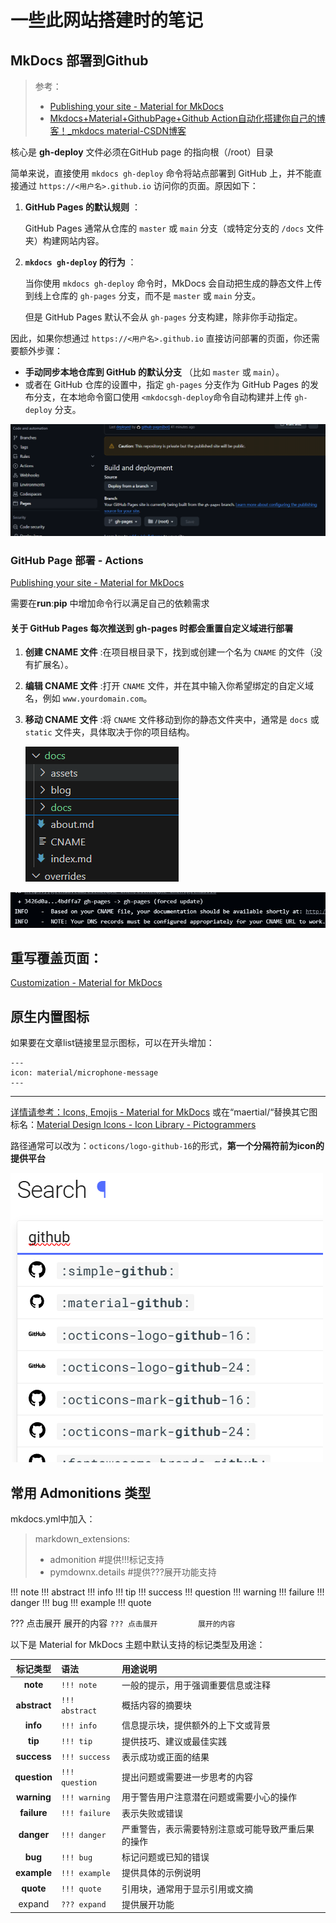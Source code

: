 # 一些此网站搭建时的笔记

## MkDocs 部署到Github

> 参考：
>
> * [Publishing your site - Material for MkDocs](https://squidfunk.github.io/mkdocs-material/publishing-your-site/#with-github-actions-insiders)
> * [Mkdocs+Material+GithubPage+Github Action自动化搭建你自己的博客！_mkdocs material-CSDN博客](https://blog.csdn.net/leoalasiga/article/details/132711171)

核心是 **gh-deploy** 文件必须在GitHub page 的指向根（/root）目录

简单来说，直接使用 `mkdocs gh-deploy` 命令将站点部署到 GitHub 上，并不能直接通过 `https://<用户名>.github.io` 访问你的页面。原因如下：

1. **GitHub Pages 的默认规则** ：

   GitHub Pages 通常从仓库的 `master` 或 `main` 分支（或特定分支的 `/docs` 文件夹）构建网站内容。
2. **`mkdocs gh-deploy` 的行为** ：

   当你使用 `mkdocs gh-deploy` 命令时，MkDocs 会自动把生成的静态文件上传到线上仓库的 `gh-pages` 分支，而不是 `master` 或 `main` 分支。

   但是 GitHub Pages 默认不会从 `gh-pages` 分支构建，除非你手动指定。

因此，如果你想通过 `https://<用户名>.github.io` 直接访问部署的页面，你还需要额外步骤：

* **手动同步本地仓库到 GitHub 的默认分支** （比如 `master` 或 `main`）。
* 或者在 GitHub 仓库的设置中，指定 `gh-pages` 分支作为 GitHub Pages 的发布分支，在本地命令窗口使用 `<mkdocsgh-deploy`命令自动构建并上传 `gh-deploy` 分支。

![1733589240626](image/MkDocsNote/1733589240626.png)

### GitHub Page 部署 - Actions

[Publishing your site - Material for MkDocs](https://squidfunk.github.io/mkdocs-material/publishing-your-site/#with-github-actions)

需要在**run**:**pip** 中增加命令行以满足自己的依赖需求

#### 关于 GitHub Pages 每次推送到 gh-pages 时都会重置自定义域进行部署

1. **创建 CNAME 文件** :在项目根目录下，找到或创建一个名为 `CNAME` 的文件（没有扩展名）。
2. **编辑 CNAME 文件** :打开 `CNAME` 文件，并在其中输入你希望绑定的自定义域名，例如 `www.yourdomain.com`。
3. **移动 CNAME 文件** :将 `CNAME` 文件移动到你的静态文件夹中，通常是 `docs` 或 `static` 文件夹，具体取决于你的项目结构。

   ![1734010854774](image/MkDocsNote/1734010854774.png)

![1734010486931](image/MkDocsNote/1734010486931.png)

## 重写覆盖页面：

[Customization - Material for MkDocs](https://squidfunk.github.io/mkdocs-material/customization/#overriding-blocks)

## 原生内置图标

如果要在文章list链接里显示图标，可以在开头增加：

```
---
icon: material/microphone-message
---
```

---

[详情请参考：Icons, Emojis - Material for MkDocs](https://squidfunk.github.io/mkdocs-material/reference/icons-emojis/?h=icon#search) 或在“maertial/“替换其它图标名：[Material Design Icons - Icon Library - Pictogrammers](https://pictogrammers.com/library/mdi/)

路径通常可以改为：`octicons/logo-github-16`的形式，**第一个分隔符前为icon的提供平台**

![1733756762076](image/MkDocsNote/1733756762076.png)

## **常用 Admonitions 类型**

mkdocs.yml中加入：

> markdown_extensions:
>
> - admonition #提供!!!标记支持
> - pymdownx.details #提供???展开功能支持

!!! note
!!! abstract
!!! info
!!! tip
!!! success
!!! question
!!! warning
!!! failure
!!! danger
!!! bug
!!! example
!!! quote

??? 点击展开
    展开的内容
    ``??? 点击展开         展开的内容``

以下是 Material for MkDocs 主题中默认支持的标记类型及用途：

|      标记类型      | 语法             | 用途说明                                           |
| :----------------: | :--------------- | :------------------------------------------------- |
|   **note**   | `!!! note`     | 一般的提示，用于强调重要信息或注释                 |
| **abstract** | `!!! abstract` | 概括内容的摘要块                                   |
|   **info**   | `!!! info`     | 信息提示块，提供额外的上下文或背景                 |
|   **tip**   | `!!! tip`      | 提供技巧、建议或最佳实践                           |
| **success** | `!!! success`  | 表示成功或正面的结果                               |
| **question** | `!!! question` | 提出问题或需要进一步思考的内容                     |
| **warning** | `!!! warning`  | 用于警告用户注意潜在问题或需要小心的操作           |
| **failure** | `!!! failure`  | 表示失败或错误                                     |
|  **danger**  | `!!! danger`   | 严重警告，表示需要特别注意或可能导致严重后果的操作 |
|   **bug**   | `!!! bug`      | 标记问题或已知的错误                               |
| **example** | `!!! example`  | 提供具体的示例说明                                 |
|  **quote**  | `!!! quote`    | 引用块，通常用于显示引用或文摘                     |
|       expand       | `??? expand`   | 提供展开功能                                       |
